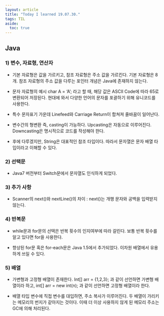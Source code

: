 ```yaml
---
layout: article
title: "Today I learned 19.07.30."
tags: TIL
aside:
  toc: true
---
```


## Java

### 1) 변수, 자료형, 연산자

- 기본 자료형은 값을 가르키고, 참조 자료형은 주소 값을 가르킨다. 기본 자료형은 8개. 참조 자료형의 주소 값을 다루는 포인터 개념은 Java에 존재하지 않는다.

- 문자 자료형의 예시 char A = ‘A’; 라고 할 때, 해당 값은 ASCII Code에 따라 65로 변환되어 저장된다. 현대에 와서 다양한 언어의 문자를 포괄하기 위해 유니코드를 사용한다.

- 특수 문자표기 가운데 Linefeed와 Carriage Return이 합쳐져 줄바꿈이 일어난다.

- 변수간의 형변환 즉, casting이 가능하다. Upcasting은 자동으로 이루어진다. Downcasting은 명시적으로 코드를 작성해야 한다.

- 후에 다루겠지만, String은 대표적인 참조 타입이다. 따라서 문자열은 문자 배열 타입이라고 이해할 수 있다.

### 2) 선택문

- Java7 버전부터 Switch문에서 문자열도 인식하게 되었다.

### 3) 추가 사항

- Scanner의 next()와 nextLine()의 차이 : next()는 개행 문자와 공백을 입력받지 않는다.

### 4) 반복문

- while문과 for문의 선택은 반복 횟수의 인지여부에 따라 갈린다. 보통 반복 횟수를 알고 있다면 for을 사용한다.

- 향상된 for문 혹은 for-each문은 Java 1.5에서 추가되었다. 이차원 배열에서 유용하게 쓰일 수 있다.

### 5) 배열

- 가변형과 고정형 배열이 존재한다. Int[] arr = {1,2,3}; 과 같이 선언하면 가변형 배열이라 하고, int[] arr = new int(n); 과 같이 선언하면 고정형 배열이라 한다.

- 배열 타입 변수에 직접 변수를 대입하면, 주소 복사가 이루어진다. 두 배열이 가리키는 메모리의 번지가 같아지는 것이다. 이때 더 이상 사용하지 않게 된 메모리 주소는 GC에 의해 처리된다.